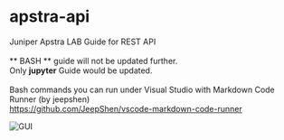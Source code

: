 # apstra-api
Juniper Apstra LAB Guide for REST API<br>
<br>
** BASH ** guide will not be updated further.<br>
Only <b>jupyter</b> Guide would be updated.
<br>
<br>
Bash commands you can run under Visual Studio with Markdown Code Runner (by jeepshen)<br>
https://github.com/JeepShen/vscode-markdown-code-runner<br>

![GUI](https://github.com/JeepShen/vscode-markdown-code-runner/raw/master/images/demo.gif "vscode-markdown-code-runner")

